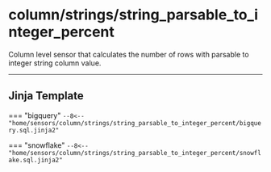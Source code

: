 # column/strings/string_parsable_to_integer_percent
Column level sensor that calculates the number of rows with parsable to integer string column value.
___
## Jinja Template

=== "bigquery"
    ```
    --8<-- "home/sensors/column/strings/string_parsable_to_integer_percent/bigquery.sql.jinja2"
    ```

=== "snowflake"
    ```
    --8<-- "home/sensors/column/strings/string_parsable_to_integer_percent/snowflake.sql.jinja2"
    ```
